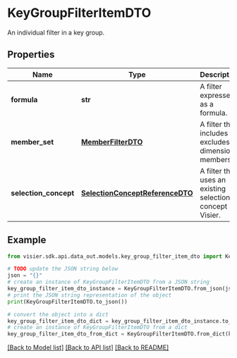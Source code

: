 # KeyGroupFilterItemDTO

An individual filter in a key group.

## Properties

Name | Type | Description | Notes
------------ | ------------- | ------------- | -------------
**formula** | **str** | A filter expressed as a formula. | [optional] 
**member_set** | [**MemberFilterDTO**](MemberFilterDTO.md) | A filter that includes or excludes dimension members. | [optional] 
**selection_concept** | [**SelectionConceptReferenceDTO**](SelectionConceptReferenceDTO.md) | A filter that uses an existing selection concept in Visier. | [optional] 

## Example

```python
from visier.sdk.api.data_out.models.key_group_filter_item_dto import KeyGroupFilterItemDTO

# TODO update the JSON string below
json = "{}"
# create an instance of KeyGroupFilterItemDTO from a JSON string
key_group_filter_item_dto_instance = KeyGroupFilterItemDTO.from_json(json)
# print the JSON string representation of the object
print(KeyGroupFilterItemDTO.to_json())

# convert the object into a dict
key_group_filter_item_dto_dict = key_group_filter_item_dto_instance.to_dict()
# create an instance of KeyGroupFilterItemDTO from a dict
key_group_filter_item_dto_from_dict = KeyGroupFilterItemDTO.from_dict(key_group_filter_item_dto_dict)
```
[[Back to Model list]](../README.md#documentation-for-models) [[Back to API list]](../README.md#documentation-for-api-endpoints) [[Back to README]](../README.md)


